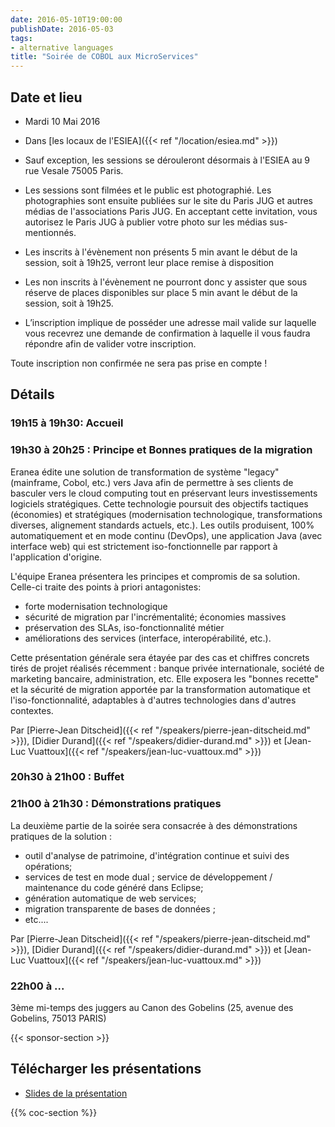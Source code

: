 ```yaml
---
date: 2016-05-10T19:00:00
publishDate: 2016-05-03
tags:
- alternative languages
title: "Soirée de COBOL aux MicroServices"
---
```


## Date et lieu

- Mardi 10 Mai 2016
- Dans [les locaux de l'ESIEA]({{< ref "/location/esiea.md" >}})

- Sauf exception, les sessions se dérouleront désormais à l'ESIEA au 9 rue Vesale 75005 Paris.
- Les sessions sont filmées et le public est photographié. Les photographies sont ensuite publiées sur le site du Paris JUG et autres médias de l'associations Paris JUG. En acceptant cette invitation, vous autorisez le Paris JUG à publier votre photo sur les médias sus-mentionnés.
- Les inscrits à l'évènement non présents 5 min avant le début de la session, soit à 19h25, verront leur place remise à disposition
- Les non inscrits à l'évènement ne pourront donc y assister que sous réserve de places disponibles sur place 5 min avant le début de la session, soit à 19h25.
- L’inscription implique de posséder une adresse mail valide sur laquelle vous recevrez une demande de confirmation à laquelle il vous faudra répondre afin de valider votre inscription.

Toute inscription non confirmée ne sera pas prise en compte !


## Détails

### 19h15 à 19h30: Accueil

### 19h30 à 20h25 : Principe et Bonnes pratiques de la migration

Eranea édite une solution de transformation de système "legacy" (mainframe, Cobol, etc.) vers Java afin de permettre à ses clients de basculer vers le cloud computing tout en préservant leurs investissements logiciels stratégiques. Cette technologie poursuit des objectifs tactiques (économies) et stratégiques (modernisation technologique, transformations diverses, alignement standards actuels, etc.). Les outils produisent, 100% automatiquement et en mode continu (DevOps), une application Java (avec interface web) qui est strictement iso-fonctionnelle par rapport à l'application d'origine.

L'équipe Eranea présentera les principes et compromis de sa solution. Celle-ci traite des points à priori antagonistes:

- forte modernisation technologique
- sécurité de migration par l'incrémentalité; économies massives
- préservation des SLAs, iso-fonctionnalité métier
- améliorations des services (interface, interopérabilité, etc.).

Cette présentation générale sera étayée par des cas et chiffres concrets tirés de projet réalisés récemment : banque privée internationale, société de marketing bancaire, administration, etc. Elle exposera les "bonnes recette" et la sécurité de migration apportée par la transformation automatique et l'iso-fonctionnalité, adaptables à d'autres technologies dans d'autres contextes.

Par [Pierre-Jean Ditscheid]({{< ref "/speakers/pierre-jean-ditscheid.md" >}}), [Didier Durand]({{< ref "/speakers/didier-durand.md" >}}) et [Jean-Luc Vuattoux]({{< ref "/speakers/jean-luc-vuattoux.md" >}})

### 20h30 à 21h00 : Buffet

### 21h00 à 21h30 : Démonstrations pratiques

La deuxième partie de la soirée sera consacrée à des démonstrations pratiques de la solution :

- outil d'analyse de patrimoine, d'intégration continue et suivi des opérations;
- services de test en mode dual ; service de développement / maintenance du code généré dans Eclipse;
- génération automatique de web services;
- migration transparente de bases de données ;
- etc....

Par [Pierre-Jean Ditscheid]({{< ref "/speakers/pierre-jean-ditscheid.md" >}}), [Didier Durand]({{< ref "/speakers/didier-durand.md" >}}) et [Jean-Luc Vuattoux]({{< ref "/speakers/jean-luc-vuattoux.md" >}})

### 22h00 à ...

3ème mi-temps des juggers au Canon des Gobelins (25, avenue des Gobelins, 75013 PARIS)

{{< sponsor-section >}}

## Télécharger les présentations

- [Slides de la présentation](2016-05-10-JUG-Paris-transformation-to-Java.pdf)

{{% coc-section %}}
